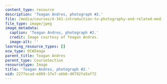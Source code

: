 ```yaml
---
content_type: resource
description: 'Teagan Andres, photograph #2.'
file: /media/courses/4-341-introduction-to-photography-and-related-media-fall-2007/2277ecade08937e7abb6d0792fa5af72_andres2.jpg
file_type: image/jpeg
image_metadata:
  caption: 'Teagan Andres, photograph #2.'
  credit: Image courtesy of Teagan Andres.
  image-alt: ''
learning_resource_types: []
ocw_type: OCWImage
parent_title: Teagan Andres
parent_type: CourseSection
resourcetype: Image
title: 'Teagan Andres, photograph #2.'
uid: 2277ecad-e089-37e7-abb6-d0792fa5af72
---
```

